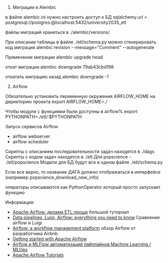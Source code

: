 
1. Миграции в Alembic

в файле alembic.ini нужно настроить доступ к БД
sqlalchemy.url = postgresql://postgres:@localhost:5432/university2035_etl

файлы миграций храняться в ./alembic/versions/

При описании таблицы в файле ./etl/schema.py можно сгенерировать код миграции
alembic revision --message="Comment" --autogenerate

Применение миграции 
alembic upgrade head

откат миграции
alembic downgrade 79ab43cbd198

откатить миграцию назад
alembic downgrade -1


2. Airflow 

Обязательно установить переменную окружения AIRFLOW_HOME на дерикторию проекта
export AIRFLOW_HOME=./
   
Чтобы модули с функциями были доступны в airflow%
export PYTHONPATH=./etl/:$PYTHONPATH

Запуск сервисов Airflow
- airflow webserver
- airflow scheduler

Скрипты с описанием последовательности задач находятся в ./dags
Скрипты с кодом задач находятся в ./etl
Для popscience - ./etl/popscience
Модели для БД будут все в одном файле ./etl/schema.py

Если все верно, то название ДАГА должно отображаться в интерфейсе (например popscience_download_new_info)

операторы описываются как PythonOperator который просто запускает функцию



Информация:
- [Apache Airflow: делаем ETL проще](https://habr.com/ru/post/512386/) большой туториал
- [Data pipelines, Luigi, Airflow: everything you need to know](https://towardsdatascience.com/data-pipelines-luigi-airflow-everything-you-need-to-know-18dc741449b7) Сравнение airflow и Luigi
- [Airflow: a workflow management platform](https://medium.com/airbnb-engineering/airflow-a-workflow-management-platform-46318b977fd8) обзор Airflow от разработчика Airbnb
- [Getting started with Apache Airflow](https://towardsdatascience.com/getting-started-with-apache-airflow-df1aa77d7b1b)
- [Airflow и MLFlow автоматизаций пайплайнов Machine Learning / MLOps](https://www.youtube.com/watch?v=NfPf0Y770DA)
- [Apache Airflow Tutorials](https://www.youtube.com/playlist?list=PLYizQ5FvN6pvIOcOd6dFZu3lQqc6zBGp2)
